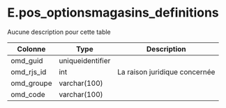# E.pos_optionsmagasins_definitions

Aucune description pour cette table

Colonne|Type|Description
---|---|---
omd_guid|uniqueidentifier|
omd_rjs_id|int|La raison juridique concernée 
omd_groupe|varchar(100)|
omd_code|varchar(100)|
